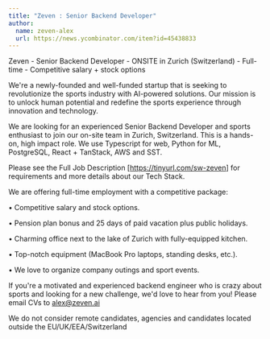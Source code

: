 ```yaml
---
title: "Zeven : Senior Backend Developer"
author:
  name: zeven-alex
  url: https://news.ycombinator.com/item?id=45438833
---
```

Zeven - Senior Backend Developer - ONSITE in Zurich (Switzerland) - Full-time - Competitive salary + stock options

We&#x27;re a newly-founded and well-funded startup that is seeking to revolutionize the sports industry with AI-powered solutions. Our mission is to unlock human potential and redefine the sports experience through innovation and technology.

We are looking for an experienced Senior Backend Developer and sports enthusiast to join our on-site team in Zurich, Switzerland. This is a hands-on, high impact role. We use Typescript for web, Python for ML, PostgreSQL, React + TanStack, AWS and SST.

Please see the Full Job Description [<a href="https:&#x2F;&#x2F;tinyurl.com&#x2F;sw-zeven" rel="nofollow">https:&#x2F;&#x2F;tinyurl.com&#x2F;sw-zeven</a>] for requirements and more details about our Tech Stack.

We are offering full-time employment with a competitive package:

• Competitive salary and stock options.

• Pension plan bonus and 25 days of paid vacation plus public holidays.

• Charming office next to the lake of Zurich with fully-equipped kitchen.

• Top-notch equipment (MacBook Pro laptops, standing desks, etc.).

• We love to organize company outings and sport events.

If you&#x27;re a motivated and experienced backend engineer who is crazy about sports and looking for a new challenge, we&#x27;d love to hear from you! Please email CVs to alex@zeven.ai

We do not consider remote candidates, agencies and candidates located outside the EU&#x2F;UK&#x2F;EEA&#x2F;Switzerland
<JobApplication />
